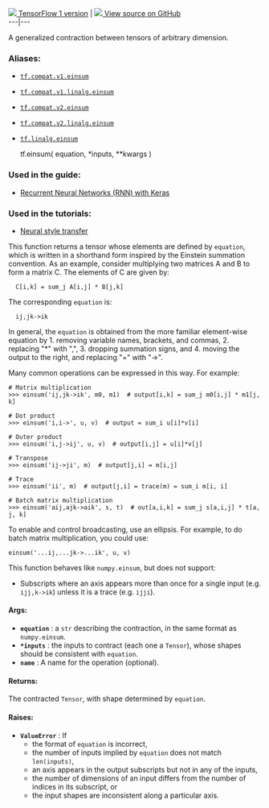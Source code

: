 [ ![](https://tensorflow.google.cn/images/tf_logo_32px.png) TensorFlow 1
version](/versions/r1.15/api_docs/python/tf/einsum) |  [
![](https://tensorflow.google.cn/images/GitHub-Mark-32px.png) View source on
GitHub
](https://github.com/tensorflow/tensorflow/blob/r2.0/tensorflow/python/ops/special_math_ops.py#L170-L308)  
---|---  
  
A generalized contraction between tensors of arbitrary dimension.

### Aliases:

  * [`tf.compat.v1.einsum`](/api_docs/python/tf/einsum)
  * [`tf.compat.v1.linalg.einsum`](/api_docs/python/tf/einsum)
  * [`tf.compat.v2.einsum`](/api_docs/python/tf/einsum)
  * [`tf.compat.v2.linalg.einsum`](/api_docs/python/tf/einsum)
  * [`tf.linalg.einsum`](/api_docs/python/tf/einsum)

    
    
    tf.einsum(
        equation,
        *inputs,
        **kwargs
    )
    

### Used in the guide:

  * [Recurrent Neural Networks (RNN) with Keras](https://tensorflow.google.cn/guide/keras/rnn)

### Used in the tutorials:

  * [Neural style transfer](https://tensorflow.google.cn/tutorials/generative/style_transfer)

This function returns a tensor whose elements are defined by `equation`, which
is written in a shorthand form inspired by the Einstein summation convention.
As an example, consider multiplying two matrices A and B to form a matrix C.
The elements of C are given by:

    
    
      C[i,k] = sum_j A[i,j] * B[j,k]
    

The corresponding `equation` is:

    
    
      ij,jk->ik
    

In general, the `equation` is obtained from the more familiar element-wise
equation by 1\. removing variable names, brackets, and commas, 2\. replacing
"*" with ",", 3\. dropping summation signs, and 4\. moving the output to the
right, and replacing "=" with "->".

Many common operations can be expressed in this way. For example:

    
    
    # Matrix multiplication
    >>> einsum('ij,jk->ik', m0, m1)  # output[i,k] = sum_j m0[i,j] * m1[j, k]
    
    # Dot product
    >>> einsum('i,i->', u, v)  # output = sum_i u[i]*v[i]
    
    # Outer product
    >>> einsum('i,j->ij', u, v)  # output[i,j] = u[i]*v[j]
    
    # Transpose
    >>> einsum('ij->ji', m)  # output[j,i] = m[i,j]
    
    # Trace
    >>> einsum('ii', m)  # output[j,i] = trace(m) = sum_i m[i, i]
    
    # Batch matrix multiplication
    >>> einsum('aij,ajk->aik', s, t)  # out[a,i,k] = sum_j s[a,i,j] * t[a, j, k]
    

To enable and control broadcasting, use an ellipsis. For example, to do batch
matrix multiplication, you could use:

    
    
    einsum('...ij,...jk->...ik', u, v)
    

This function behaves like `numpy.einsum`, but does not support:

  * Subscripts where an axis appears more than once for a single input (e.g. `ijj,k->ik`) unless it is a trace (e.g. `ijji`).

#### Args:

  * **`equation`** : a `str` describing the contraction, in the same format as `numpy.einsum`.
  * **`*inputs`** : the inputs to contract (each one a `Tensor`), whose shapes should be consistent with `equation`.
  * **`name`** : A name for the operation (optional).

#### Returns:

The contracted `Tensor`, with shape determined by `equation`.

#### Raises:

  * **`ValueError`** : If 
    * the format of `equation` is incorrect,
    * the number of inputs implied by `equation` does not match `len(inputs)`,
    * an axis appears in the output subscripts but not in any of the inputs,
    * the number of dimensions of an input differs from the number of indices in its subscript, or
    * the input shapes are inconsistent along a particular axis.


